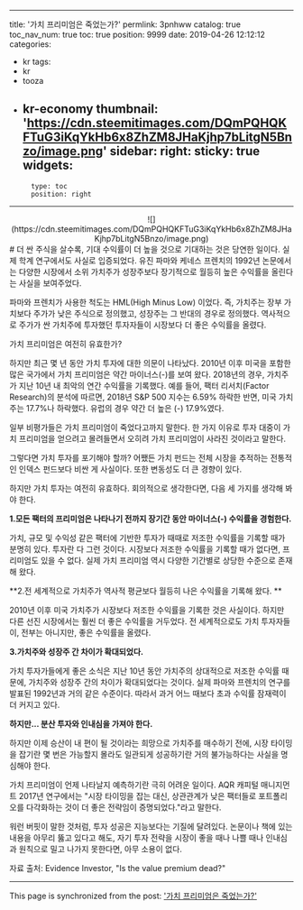 
---
title: '가치 프리미엄은 죽었는가?'
permlink: 3pnhww
catalog: true
toc_nav_num: true
toc: true
position: 9999
date: 2019-04-26 12:12:12
categories:
- kr
tags:
- kr
- tooza
- kr-economy
thumbnail: 'https://cdn.steemitimages.com/DQmPQHQKFTuG3iKqYkHb6x8ZhZM8JHaKjhp7bLitgN5Bnzo/image.png'
sidebar:
    right:
        sticky: true
widgets:
    -
        type: toc
        position: right
---


<center>
![](https://cdn.steemitimages.com/DQmPQHQKFTuG3iKqYkHb6x8ZhZM8JHaKjhp7bLitgN5Bnzo/image.png)
</center>
#
더 싼 주식을 살수록, 기대 수익률이 더 높을 것으로 기대하는 것은 당연한 일이다. 실제 학계 연구에서도 사실로 입증되었다. 유진 파마와 케네스 프렌치의 1992년 논문에서는 다양한 시장에서 소위 가치주가 성장주보다 장기적으로 월등히 높은 수익률을 올린다는 사실을 보여주었다.

 

파마와 프렌치가 사용한 척도는 HML(High Minus Low) 이었다. 즉, 가치주는 장부 가치보다 주가가 낮은 주식으로 정의했고, 성장주는 그 반대의 경우로 정의했다. 역사적으로 주가가 싼 가치주에 투자했던 투자자들이 시장보다 더 좋은 수익률을 올렸다.

 

가치 프리미엄은 여전히 ​​유효한가?

 

하지만 최근 몇 년 동안 가치 투자에 대한 의문이 나타났다. 2010년 이후 미국을 포함한 많은 국가에서 가치 프리미엄은 약간 마이너스(-)를 보여 왔다. 2018년의 경우, 가치주가 지난 10년 내 최악의 연간 수익률을 기록했다. 예를 들어, 팩터 리서치(Factor Research)의 분석에 따르면, 2018년 S&P 500 지수는 6.59% 하락한 반면, 미국 가치주는 17.7%나 하락했다. 유럽의 경우 약간 더 높은 (-) 17.9%였다. 

 

일부 비평가들은 가치 프리미엄이 죽었다고까지 말한다. 한 가지 이유로 투자 대중이 가치 프리미엄을 얻으려고 몰려들면서 오히려 가치 프리미엄이 사라진 것이라고 말한다.

 

그렇다면 가치 투자를 포기해야 할까? 어쨌든 가치 펀드는 전체 시장을 추적하는 전통적인 인덱스 펀드보다 비싼 게 사실이다. 또한 변동성도 더 큰 경향이 있다.

 

하지만 가치 투자는 여전히 유효하다. 회의적으로 생각한다면, 다음 세 가지를 생각해 봐야 한다.  

 

**1.모든 팩터의 프리미엄은 나타나기 전까지 장기간 동안 마이너스(-) 수익률을 경험한다​.**

 

가치, 규모 및 수익성 같은 팩터에 기반한 투자가 때때로 저조한 수익률을 기록할 때가 분명히 있다. 투자란 다 그런 것이다. 시장보다 저조한 수익률을 기록할 때가 없다면, 프리미엄도 있을 수 없다. 실제 가치 프리미엄 역시 다양한 기간별로 상당한 수준으로 존재해 왔다.

 

**2.전 세계적으로 가치주가 역사적 평균보다 월등히 나은 수익률을 기록해 왔다. **

 

2010년 이후 미국 가치주가 시장보다 저조한 수익률을 기록한 것은 사실이다. 하지만 다른 선진 시장에서는 훨씬 더 좋은 수익률을 거두었다. 전 세계적으로도 가치 투자자들이, 전부는 아니지만, 좋은 수익률을 올렸다. 

 

**3.가치주와 성장주 간 차이가 확대되었다.**

 

가치 투자가들에게 좋은 소식은 지난 10년 동안 가치주의 상대적으로 저조한 수익률 때문에, 가치주와 성장주 간의 차이가 확대되었다는 것이다. 실제 파마와 프렌치의 연구를 발표된 1992년과 거의 같은 수준이다. 따라서 과거 어느 때보다 초과 수익률 잠재력이 더 커지고 있다. 

 

**하지만... 분산 투자와 인내심을 가져야 한다.**
​

하지만 이제 승산이 내 편이 될 것이라는 희망으로 가치주를 매수하기 전에, 시장 타이밍을 잡기란 몇 번은 가능할지 몰라도 일관되게 성공하기란 거의 불가능하다는 사실을 명심해야 한다. 

 

가치 프리미엄이 언제 나타날지 예측하기란 극히 어려운 일이다. AQR 캐피털 매니지먼트 2017년 연구에서는 "시장 타이밍을 잡는 대신, 상관관계가 낮은 팩터들로 포트폴리오를 다각화하는 것이 더 좋은 전략임이 증명되었다."라고 말한다.

 

워런 버핏이 말한 것처럼, 투자 성공은 지능보다는 기질에 달려있다. 논문이나 책에 있는 내용을 아무리 뚫고 있다고 해도, 자기 투자 전략을 시장이 좋을 때나 나쁠 때나 인내심과 원칙으로 밀고 나가지 못한다면, 아무 소용이 없다.

 

자료 출처: Evidence Investor, "Is the value premium dead?"

- - -

This page is synchronized from the post: ['가치 프리미엄은 죽었는가?'](https://steemit.com/@pius.pius/3pnhww)
